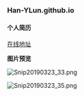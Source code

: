 ### Han-YLun.github.io

#### 个人简历
[在线地址](Han-YLun.github.io)

**图片预览**

![Snip20190323_33.png](https://i.loli.net/2019/03/23/5c961ed53844d.png)

![Snip20190323_35.png](https://i.loli.net/2019/03/23/5c961f0b693c4.png)
